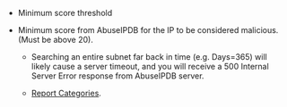 - Minimum score threshold 
- Minimum score from AbuseIPDB for the IP to be considered malicious. (Must be above 20).   
  
  
  - Searching an entire subnet far back in time (e.g. Days=365) will likely cause a server timeout,
  and you will receive a 500 Internal Server Error response from AbuseIPDB server.
  
  
  
  - [Report Categories](https://www.abuseipdb.com/categories).